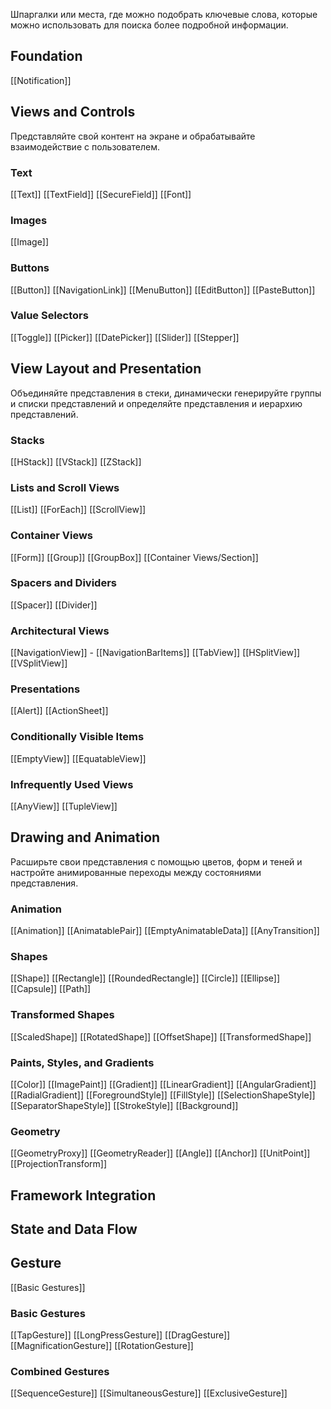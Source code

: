 Шпаргалки или места, где можно подобрать ключевые слова, которые можно использовать для поиска более подробной информации.

## Foundation
 [[Notification]]

## Views and Controls
Представляйте свой контент на экране и обрабатывайте взаимодействие с пользователем.

### Text
[[Text]]
[[TextField]]
[[SecureField]]
[[Font]]

### Images
[[Image]]

### Buttons
[[Button]]
[[NavigationLink]]
[[MenuButton]]
[[EditButton]]
[[PasteButton]]

### Value Selectors
[[Toggle]]
[[Picker]]
[[DatePicker]]
[[Slider]]
[[Stepper]]

## View Layout and Presentation
Объединяйте представления в стеки, динамически генерируйте группы и списки представлений и определяйте представления и иерархию представлений.

### Stacks
[[HStack]]
[[VStack]]
[[ZStack]]

### Lists and Scroll Views
[[List]]
[[ForEach]]
[[ScrollView]]

### Container Views
[[Form]]
[[Group]]
[[GroupBox]]
[[Container Views/Section]]

### Spacers and Dividers
[[Spacer]]
[[Divider]]

### Architectural Views
[[NavigationView]]
	  - [[NavigationBarItems]]
[[TabView]]
[[HSplitView]]
[[VSplitView]]

### Presentations
[[Alert]]
[[ActionSheet]]

### Conditionally Visible Items
[[EmptyView]]
[[EquatableView]]

### Infrequently Used Views
[[AnyView]]
[[TupleView]]

## Drawing and Animation
Расширьте свои представления с помощью цветов, форм и теней и настройте анимированные переходы между состояниями представления.

### Animation
[[Animation]]
[[AnimatablePair]]
[[EmptyAnimatableData]]
[[AnyTransition]]

### Shapes
[[Shape]]
[[Rectangle]]
[[RoundedRectangle]]
[[Circle]]
[[Ellipse]]
[[Capsule]]
[[Path]]

### Transformed Shapes
[[ScaledShape]]
[[RotatedShape]]
[[OffsetShape]]
[[TransformedShape]]

### Paints, Styles, and Gradients
[[Color]]
[[ImagePaint]]
[[Gradient]]
[[LinearGradient]]
[[AngularGradient]]
[[RadialGradient]]
[[ForegroundStyle]]
[[FillStyle]]
[[SelectionShapeStyle]]
[[SeparatorShapeStyle]]
[[StrokeStyle]]
[[Background]]

### Geometry
[[GeometryProxy]]
[[GeometryReader]]
[[Angle]]
[[Anchor]]
[[UnitPoint]]
[[ProjectionTransform]]

## Framework Integration
## State and Data Flow

## Gesture
[[Basic Gestures]]

### Basic Gestures
[[TapGesture]]
[[LongPressGesture]]
[[DragGesture]]
[[MagnificationGesture]]
[[RotationGesture]]

### Combined Gestures
[[SequenceGesture]]
[[SimultaneousGesture]]
[[ExclusiveGesture]]